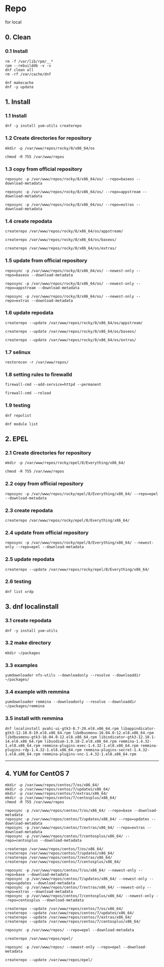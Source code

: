 # Repo
for local

## 0. Clean

### 0.1 Install

    rm -f /var/lib/rpm/__*
    rpm --rebuilddb -v -v
    dnf clean all
    rm -rf /var/cache/dnf
    
    dnf makecache
    dnf -y update

## 1. Install

### 1.1 Install

    dnf -y install yum-utils createrepo
            
### 1.2 Create directories for repository

    mkdir -p /var/www/repos/rocky/8/x86_64/os
    
    chmod -R 755 /var/www/repos

### 1.3 copy from official repository

    reposync -p /var/www/repos/rocky/8/x86_64/os/ --repo=baseos --download-metadata
    
    reposync -p /var/www/repos/rocky/8/x86_64/os/ --repo=appstream --download-metadata
    
    reposync -p /var/www/repos/rocky/8/x86_64/os/ --repo=extras --download-metadata
    
### 1.4 create repodata

    createrepo /var/www/repos/rocky/8/x86_64/os/appstream/
    
    createrepo /var/www/repos/rocky/8/x86_64/os/baseos/
    
    createrepo /var/www/repos/rocky/8/x86_64/os/extras/

### 1.5 update from official repository

    reposync -p /var/www/repos/rocky/8/x86_64/os/ --newest-only --repo=baseos --download-metadata
    
    reposync -p /var/www/repos/rocky/8/x86_64/os/ --newest-only --repo=appstream --download-metadata
    
    reposync -p /var/www/repos/rocky/8/x86_64/os/ --newest-only --repo=extras --download-metadata

### 1.6 update repodata

    createrepo --update /var/www/repos/rocky/8/x86_64/os/appstream/
    
    createrepo --update /var/www/repos/rocky/8/x86_64/os/baseos/
    
    createrepo --update /var/www/repos/rocky/8/x86_64/os/extras/

### 1.7 selinux

    restorecon -r /var/www/repos/

### 1.8 setting rules to firewalld

    firewall-cmd --add-service=httpd --permanent
    
    firewall-cmd --reload

### 1.9 testing

    dnf repolist

    dnf module list

## 2. EPEL

### 2.1 Create directories for repository

    mkdir -p /var/www/repos/rocky/epel/8/Everything/x86_64/
    
    chmod -R 755 /var/www/repos

### 2.2 copy from official repository

    reposync -p /var/www/repos/rocky/epel/8/Everything/x86_64/ --repo=epel --download-metadata
    
### 2.3 create repodata

    createrepo /var/www/repos/rocky/epel/8/Everything/x86_64/

### 2.4 update from official repository

    reposync -p /var/www/repos/rocky/epel/8/Everything/x86_64/ --newest-only --repo=epel --download-metadata

### 2.5 update repodata

    createrepo --update /var/www/repos/rocky/epel/8/Everything/x86_64/

### 2.6 testing

    dnf list xrdp

## 3. dnf localinstall

### 3.1 create repodata

    dnf -y install yum-utils

### 3.2 make directory

    mkdir ~/packages

### 3.3 examples
    
    yumdownloader nfs-utils --downloadonly --resolve --downloaddir ~/packages/

### 3.4 example with remmina
    
    yumdownloader remmina --downloadonly --resolve --downloaddir ~/packages/remmina

### 3.5 install with remmina

    dnf localinstall avahi-ui-gtk3-0.7-20.el8.x86_64.rpm libappindicator-gtk3-12.10.0-19.el8.x86_64.rpm libdbusmenu-16.04.0-12.el8.x86_64.rpm libdbusmenu-gtk3-16.04.0-12.el8.x86_64.rpm libindicator-gtk3-12.10.1-14.el8.x86_64.rpm libsodium-1.0.18-2.el8.x86_64.rpm remmina-1.4.32-1.el8.x86_64.rpm remmina-plugins-exec-1.4.32-1.el8.x86_64.rpm remmina-plugins-rdp-1.4.32-1.el8.x86_64.rpm remmina-plugins-secret-1.4.32-1.el8.x86_64.rpm remmina-plugins-vnc-1.4.32-1.el8.x86_64.rpm

<hr/>

## 4. YUM for CentOS 7

    mkdir -p /var/www/repos/centos/7/os/x86_64/
    mkdir -p /var/www/repos/centos/7/updates/x86_64/
    mkdir -p /var/www/repos/centos/7/extras/x86_64/
    mkdir -p /var/www/repos/centos/7/centosplus/x86_64/
    chmod -R 755 /var/www/repos

    reposync -p /var/www/repos/centos/7/os/x86_64/ --repo=base --download-metadata
    reposync -p /var/www/repos/centos/7/updates/x86_64/ --repo=updates --download-metadata
    reposync -p /var/www/repos/centos/7/extras/x86_64/ --repo=extras --download-metadata
    reposync -p /var/www/repos/centos/7/centosplus/x86_64/ --repo=centosplus --download-metadata

    createrepo /var/www/repos/centos/7/os/x86_64/
    createrepo /var/www/repos/centos/7/updates/x86_64/
    createrepo /var/www/repos/centos/7/extras/x86_64/
    createrepo /var/www/repos/centos/7/centosplus/x86_64/

    reposync -p /var/www/repos/centos/7/os/x86_64/ --newest-only --repo=base --download-metadata
    reposync -p /var/www/repos/centos/7/updates/x86_64/ --newest-only --repo=updates --download-metadata
    reposync -p /var/www/repos/centos/7/extras/x86_64/ --newest-only --repo=extras --download-metadata
    reposync -p /var/www/repos/centos/7/centosplus/x86_64/ --newest-only --repo=centosplus --download-metadata

    createrepo --update /var/www/repos/centos/7/os/x86_64/
    createrepo --update /var/www/repos/centos/7/updates/x86_64/
    createrepo --update /var/www/repos/centos/7/extras/x86_64/
    createrepo --update /var/www/repos/centos/7/centosplus/x86_64/
    
    reposync -p /var/www/repos/ --repo=epel --download-metadata

    createrepo /var/www/repos/epel/

    reposync -p /var/www/repos/ --newest-only --repo=epel --download-metadata
    
    createrepo --update /var/www/repos/epel/
